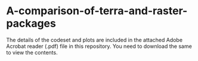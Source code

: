 # A-comparison-of-terra-and-raster-packages

The details of the codeset and plots are included in the attached Adobe Acrobat reader (.pdf) file in this repository. 
You need to download the same to view the contents.
